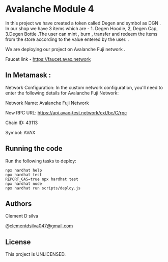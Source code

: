 # Avalanche Module 4

In this project we have created a token called Degen and symbol as DGN . In our shop we have 3 items which are - 1. Degen Hoodie, 2, Degen Cap, 3.Degen Bottle .The user can mint , burn , transfer and redeem the items from the store according to the value entered by the user. .

We are deploying our project on Avalanche Fuji network .

Faucet link - https://faucet.avax.network
 
 
## In Metamask :


Network Configuration: In the custom network configuration, you'll need to enter the following details for Avalanche Fuji Network:

Network Name: Avalanche Fuji Network


New RPC URL: https://api.avax-test.network/ext/bc/C/rpc


Chain ID: 43113


Symbol: AVAX


## Running the code


Run the following tasks to deploy:

```shell
npx hardhat help
npx hardhat test
REPORT_GAS=true npx hardhat test
npx hardhat node
npx hardhat run scripts/deploy.js
```

## Authors

Clement D silva

@clementdsilva047@gmail.com

## License

This project is UNLICENSED.
